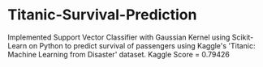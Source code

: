 # Titanic-Survival-Prediction
Implemented Support Vector Classifier with Gaussian Kernel using Scikit-Learn on Python to predict survival of passengers using Kaggle's 'Titanic: Machine Learning from Disaster' dataset.
Kaggle Score = 0.79426
